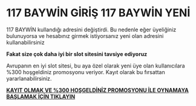 # 117 BAYWİN GİRİŞ 117 BAYWİN YENİ

117 BAYWİN kullandığı adresini değiştirdi. Bu nedenle eğer üyeliğiniz bulunuyorsa ve hesabınız girmek istiyorsanız yeni olan adresini kullanabilirsiniz

**Fakat size çok daha iyi bir slot sitesini tavsiye ediyoruz**

Avrupanın en iyi slot sitesi, bu aya özel olarak yeni üye olan kullanıcılara %300 hoşgeldiniz promosyonu veriyor. Kayıt olarak bu fırsattan yararlanabilirsiniz.

[**KAYIT OLMAK VE %300 HOŞGELDİNİZ PROMOSYONU İLE OYNAMAYA BAŞLAMAK İÇİN TIKLAYIN**](https://cutt.ly/leWAY7fi)
